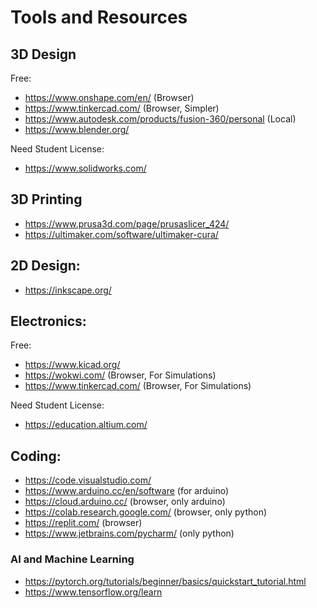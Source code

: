 # Tools and Resources

## 3D Design
Free:
- https://www.onshape.com/en/ (Browser)
- https://www.tinkercad.com/ (Browser, Simpler)
- https://www.autodesk.com/products/fusion-360/personal (Local)
- https://www.blender.org/

Need Student License:
- https://www.solidworks.com/

## 3D Printing
- https://www.prusa3d.com/page/prusaslicer_424/
- https://ultimaker.com/software/ultimaker-cura/

## 2D Design:
- https://inkscape.org/

## Electronics:
Free:
- https://www.kicad.org/
- https://wokwi.com/ (Browser, For Simulations)
- https://www.tinkercad.com/ (Browser, For Simulations)

Need Student License:
- https://education.altium.com/

## Coding:
- https://code.visualstudio.com/
- https://www.arduino.cc/en/software (for arduino)
- https://cloud.arduino.cc/ (browser, only arduino)
- https://colab.research.google.com/ (browser, only python)
- https://replit.com/ (browser)
- https://www.jetbrains.com/pycharm/ (only python)

### AI and Machine Learning
- https://pytorch.org/tutorials/beginner/basics/quickstart_tutorial.html
- https://www.tensorflow.org/learn
